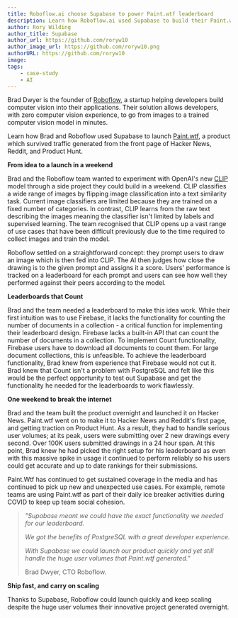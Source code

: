 ```yaml
---
title: Roboflow.ai choose Supabase to power Paint.wtf leaderboard
description: Learn how Roboflow.ai used Supabase to build their Paint.wtf leaderboard
author: Rory Wilding
author_title: Supabase
author_url: https://github.com/roryw10
author_image_url: https://github.com/roryw10.png
authorURL: https://github.com/roryw10
image: 
tags: 
    - case-study
    - AI
---
```


Brad Dwyer is the founder of [Roboflow](https://roboflow.com/?ref=supabase), a startup helping developers build computer vision into their applications. Their solution allows developers, with zero computer vision experience, to go from images to a trained computer vision model in minutes.

Learn how Brad and Roboflow used Supabase to launch [Paint.wtf](https://paint.wtf), a product which survived traffic generated from the front page of Hacker News, Reddit, and Product Hunt.

**From idea to a launch in a weekend**

Brad and the Roboflow team wanted to experiment with OpenAI's new [CLIP](https://openai.com/blog/clip/) model through a side project they could build in a weekend. CLIP classifies a wide range of images by flipping image classification into a text similarity task. Current image classifiers are limited because they are trained on a fixed number of categories. In contrast, CLIP learns from the raw text describing the images meaning the classifier isn't limited by labels and supervised learning. The team recognised that CLIP opens up a vast range of use cases that have been difficult previously due to the time required to collect images and train the model. 

Roboflow settled on a straightforward concept: they prompt users to draw an image which is then fed into CLIP. The AI then judges how close the drawing is to the given prompt and assigns it a score. Users' performance is tracked on a leaderboard for each prompt and users can see how well they performed against their peers according to the model.

**Leaderboards that Count**

Brad and the team needed a leaderboard to make this idea work. While their first intuition was to use Firebase, it lacks the functionality for counting the number of documents in a collection - a critical function for implementing their leaderboard design. Firebase lacks a built-in API that can count the number of documents in a collection. To implement Count functionality, Firebase users have to download all documents to count them. For large document collections, this is unfeasible. To achieve the leaderboard functionality, Brad knew from experience that Firebase would not cut it. Brad knew that Count isn't a problem with PostgreSQL and felt like this would be the perfect opportunity to test out Supabase and get the functionality he needed for the leaderboards to work flawlessly.

**One weekend to break the internet**

Brad and the team built the product overnight and launched it on Hacker News. Paint.wtf went on to make it to Hacker News and Reddit's first page, and getting traction on Product Hunt. As a result, they had to handle serious user volumes; at its peak, users were submitting over 2 new drawings every second. Over 100K users submitted drawings in a 24 hour span. At this point, Brad knew he had picked the right setup for his leaderboard as even with this massive spike in usage it continued to perform reliably so his users could get accurate and up to date rankings for their submissions.

Paint.Wtf has continued to get sustained coverage in the media and has continued to pick up new and unexpected use cases. For example, remote teams are using Paint.wtf as part of their daily ice breaker activities during COVID to keep up team social cohesion.

>*"Supabase meant we could have the exact functionality we needed for our leaderboard.* 
>
>*We got the benefits of PostgreSQL with a great developer experience.* 
>
>*With Supabase we could launch our product quickly and yet still handle the huge user volumes that Paint.wtf generated."*
>
>Brad Dwyer, CTO Roboflow.

**Ship fast, and carry on scaling**

Thanks to Supabase, Roboflow could launch quickly and keep scaling despite the huge user volumes their innovative project generated overnight.
